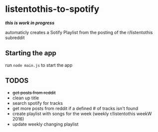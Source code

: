 # listentothis-to-spotify

***this is work in progress***

automaticly creates a Sotify Playlist from the posting of the r/listentothis subreddit

## Starting the app ##

run `node main.js` to start the app

## TODOS ##

* ~~get posts from reddit~~
* clean up title
* search spotify for tracks
* get more posts from reddit if a defined # of tracks isn't found
* create playlist with songs for the week (weekly r/listentothis weekW 2016)
* update weekly changing playlist
